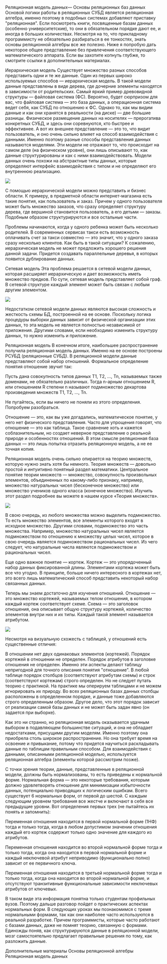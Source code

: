 Реляционная модель данных—
Основы реляционных баз данных
Основой логики работы в реляционных СУБД является реляционная алгебра, именно поэтому в подобных системах добавляют приставку "реляционная". Если посмотреть книги, посвященные базам данных (особенно университетские), то они в обязательном порядке дают ее, и иногда в больших количествах. Несмотря на то, что прикладному программисту не обязательно разбираться в ее тонкостях, знать основы реляционной алгебры все же полезно. Ниже я попробую дать некоторое общее представление без привлечения соответствующего математического аппарата. Если вы захотите копнуть глубже, то смотрите ссылки в дополнительных материалах.

Иерархическая модель
Существует множество разных способов представить одни и те же данные. Один из первых широко используемых способов — иерархическая модель. В такой модели данные представлены в виде дерева, где дочерние элементы находятся в зависимости от родительских. Самый яркий пример древовидной структуры — файловая система (ФС). Вероятно, будет сюрпризом для вас, что файловая система — это база данных, а операционная система ведет себя, как СУБД по отношению к ФС. Однако то, как мы видим данные и как они хранятся в реальности (на диске) — две большие разницы. Физическое размещение данных на носителях — прерогатива конкретных СУБД, и здесь они соревнуются, кто быстрее и эффективнее. А вот их внешнее представление — это то, что видит пользователь, и оно очень сильно влияет на способ взаимодействия с данными. Именно поэтому разные способы представления данных называются моделями. Эти модели не отражают то, что происходит на самом деле (на физическом уровне), они лишь описывают то, как данные структурированы и как с ними взаимодействовать. Модели данных очень похожи на абстрактные типы данных, которые определяют интерфейс взаимодействия с типом и не определяют его внутреннюю реализацию.

![](image_processing20220921-47-wgangu.jpg)

С помощью иерархической модели можно представить и бизнес области. К примеру, в предметной области интернет-магазина есть такие понятия, как пользователь и заказ. Причем у одного пользователя может быть множество заказов, что сразу определяет структуру дерева, где вершиной становится пользователь, а его детьми — заказы. Подобным образом структурируются и все остальные части.

Проблемы начинаются, когда у одного ребенка может быть несколько родителей. В современных сервисах такси есть возможность оплачивать счет за такси совместно — это значит, что у одного заказа сразу несколько клиентов. Как быть в такой ситуации? К сожалению, иерархическая модель не может предложить хорошего решения данной задачи. Придется создавать параллельные деревья, в которых появится дублирование данных.

Сетевая модель
Эта проблема решается в сетевой модели данных, которая расширяет иерархическую и дает возможность иметь множество предков. По сути, сетевая модель представляет собой граф. В сетевой структуре каждый элемент может быть связан с любым другим элементом.

![](image_processing20220921-31-90nuln.jpg)

Недостатком сетевой модели данных являются высокая сложность и жесткость схемы БД, построенной на ее основе. Поскольку логика процедуры выборки данных зависит от физической организации этих данных, то эта модель не является полностью независимой от приложения. Другими словами, если необходимо изменить структуру данных, то нужно изменить и приложение.

Реляционная модель
В конечном итоге, наибольшее распространение получила реляционная модель данных. Именно на ее основе построены РСУБД (реляционные СУБД). В реляционной модели данные представляют собой набор отношений. Формальное определение понятия отношение звучит так:

Пусть дана совокупность типов данных T1, T2, ..., Tn, называемых также доменами, не обязательно различных. Тогда n-арным отношением R, или отношением R степени n называют подмножество декартовa произведения множеств T1, T2, ..., Tn.

Не пугайтесь, если вы ничего не поняли из этого определения. Попробуем разобраться.

Отношение — это, как вы уже догадались, математическое понятие, у него нет физического представления. Часто для упрощения говорят, что отношение — это как таблица. Такое сравнение хоть и кажется соблазнительным, но создает неверное представление о реальной природе и особенностях отношений. В этом смысле реляционная база данных — это лишь попытка отразить реляционную модель, а не ее точная копия.

Реляционная модель очень сильно опирается на теорию множеств, которую нужно знать хотя бы немного. Теория множеств — довольно простой и интуитивно понятный раздел математики. Центральное понятие теории множеств — множество, совокупность произвольных элементов, объединенных по какому-либо признаку, например, множество натуральных чисел (бесконечное множество) или множество учеников одного класса (конечное множество). Изучить этот раздел подробнее вы можете в нашем курсе «Теория множеств».

![](image_processing20220921-28-9jp9lt.jpg)

В свою очередь, из любого множества можно выделить подмножество. То есть множество элементов, все элементы которого входят в исходное множество. Другими словами, подмножество это часть множества. Например, множество натуральных чисел является подмножеством по отношению к множеству целых чисел, которое в свою очередь является подмножеством рациональных чисел. Из чего следует, что натуральные числа являются подмножеством и рациональных чисел.

Еще одно важное понятие — кортеж. Кортеж — это упорядоченный набор данных фиксированной длины. Элементами кортежа может быть все что угодно. В принципе, больше ничего интересного в кортежах нет, это всего лишь математический способ представить некоторый набор связанных данных.

Теперь мы знаем достаточно для изучения отношений. Отношение — это множество кортежей, называемых телом отношения, в котором каждый кортеж соответствует схеме. Схема — это заголовок отношения, она описывает общую структуру кортежей, количество элементов внутри них и их типы. Каждый такой элемент называется атрибутом.

![](image_processing20220921-40-67xw6u.jpg)

Несмотря на визуальную схожесть с таблицей, у отношений есть существенные отличия:

В отношении нет двух одинаковых элементов (кортежей).
Порядок кортежей в отношении не определен.
Порядок атрибутов в заголовке отношения не определен.
Именно эти аспекты делают таблицу непригодной для точного описания понятия "отношение". В любой таблице порядок столбцов (соответствуют атрибутам схемы) и строк (соответствуют кортежам) строго определен. Но не следует путать теорию с практикой. На практике мы оперируем таблицами и не можем игнорировать их природу. Во всех реляционных базах данных столбцы расположены в определенном порядке, и данные тоже добавляются строго определенным образом. Другое дело, что этот порядок зависит от реализации самой базы данных и не может быть задан явно (он задается при выборке).

Как это ни странно, но реляционная модель оказывается удачным выбором в подавляющем большинстве ситуаций, и она не обладает недостатками, присущими другим моделям. Именно поэтому она приобрела столь широкое распространение. Но она требует время на освоение и привыкание, потому что придется научиться раскладывать данные по таблицам правильным способом. Для взаимодействия с данными, описанными реляционной моделью, используется реляционная алгебра (элементы которой рассмотрим позже).

С точки зрения теории, данные, представленные в реляционной модели, должны быть нормализованы, то есть приведены к нормальной форме. Нормальная форма — это некоторые требования, которым должно удовлетворять отношение для минимизации избыточности данных, потенциально приводящих к логическим ошибкам. Всего существует 6 нормальных форм, от первой до шестой. С каждым следующим уровнем требования все жестче и включают в себя все предыдущие уровни. Вот определения первых трех (не пытайтесь их понять и запомнить):

Переменная отношения находится в первой нормальной форме (1НФ) тогда и только тогда, когда в любом допустимом значении отношения каждый его кортеж содержит только одно значение для каждого из атрибутов.

Переменная отношения находится во второй нормальной форме тогда и только тогда, когда она находится в первой нормальной форме и каждый неключевой атрибут неприводимо (функционально полно) зависит от ее первичного ключа.

Переменная отношения находится в третьей нормальной форме тогда и только тогда, когда она находится во второй нормальной форме, и отсутствуют транзитивные функциональные зависимости неключевых атрибутов от ключевых.

В таком виде эта информация понятна только студентам профильных вузов. Поэтому дальше разговор пойдет о практических аспектах нормальных форм. В следующих уроках мы познакомимся с тремя нормальными формами, так как они наиболее часто используются в реальной разработке. Причем программисты, которые часто работают с базами данных, даже не помнят теорию, связанную с формами. Единожды поняв, как структурируются данные в реляционной модели, мозг самостоятельно предлагает правильные решения по тому, как разложить данные.

Дополнительные материалы
Основы реляционной алгебры
Реляционная модель данных